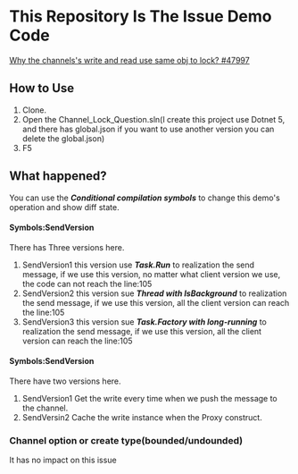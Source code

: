 # This Repository Is The Issue Demo Code

[Why the channels's write and read use same obj to lock? #47997](https://github.com/dotnet/runtime/issues/47997)

## How to Use
1. Clone.
1. Open the Channel_Lock_Question.sln(I create this project use Dotnet 5, and there has global.json if you want to use another version you can delete the global.json)
1. F5

## What happened?
You can use the ***Conditional compilation symbols*** to change this demo's operation and show diff state.    

#### Symbols:SendVersion
There has Three versions here.
1. SendVersion1
    this version use ***Task.Run*** to realization  the send message, if we use this version, no matter what client version we use, the code can not reach the line:105
1. SendVersion2
    this version sue ***Thread with IsBackground*** to realization the send message, if we use this version, all the client version can reach the line:105
1. SendVersion3 
    this version sue ***Task.Factory with long-running*** to realization the send message, if we use this version, all the client version can reach the line:105
#### Symbols:SendVersion
There have two versions here.
1. SendVersion1
    Get the write every time when we push the message to the channel.
2. SendVersin2
    Cache the write instance when the Proxy construct.

### Channel option or create type(bounded/undounded)
It has no impact on this issue
